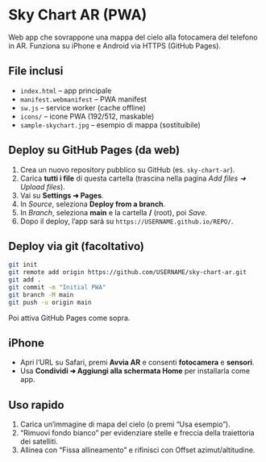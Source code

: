 # Sky Chart AR (PWA)

Web app che sovrappone una mappa del cielo alla fotocamera del telefono in AR. Funziona su iPhone e Android via HTTPS (GitHub Pages).

## File inclusi
- `index.html` – app principale
- `manifest.webmanifest` – PWA manifest
- `sw.js` – service worker (cache offline)
- `icons/` – icone PWA (192/512, maskable)
- `sample-skychart.jpg` – esempio di mappa (sostituibile)

## Deploy su GitHub Pages (da web)
1. Crea un nuovo repository pubblico su GitHub (es. `sky-chart-ar`).
2. Carica **tutti i file** di questa cartella (trascina nella pagina *Add files ➜ Upload files*).
3. Vai su **Settings ➜ Pages**.
4. In *Source*, seleziona **Deploy from a branch**.
5. In *Branch*, seleziona **main** e la cartella **/** (root), poi *Save*.
6. Dopo il deploy, l’app sarà su `https://USERNAME.github.io/REPO/`.

## Deploy via git (facoltativo)
```bash
git init
git remote add origin https://github.com/USERNAME/sky-chart-ar.git
git add .
git commit -m "Initial PWA"
git branch -M main
git push -u origin main
```
Poi attiva GitHub Pages come sopra.

## iPhone
- Apri l’URL su Safari, premi **Avvia AR** e consenti **fotocamera** e **sensori**.
- Usa **Condividi ➜ Aggiungi alla schermata Home** per installarla come app. 

## Uso rapido
1. Carica un’immagine di mapa del cielo (o premi “Usa esempio”).
2. “Rimuovi fondo bianco” per evidenziare stelle e freccia della traiettoria dei satelliti.
3. Allinea con “Fissa allineamento” e rifinisci con Offset azimut/altitudine.
